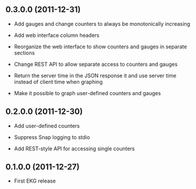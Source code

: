 ## 0.3.0.0 (2011-12-31)

 * Add gauges and change counters to always be monotonically increasing

 * Add web interface column headers

 * Reorganize the web interface to show counters and gauges in separate sections

 * Change REST API to allow separate access to counters and gauges

 * Return the server time in the JSON response it and use server time
   instead of client time when graphing

 * Make it possible to graph user-defined counters and gauges

## 0.2.0.0 (2011-12-30)

 * Add user-defined counters

 * Suppress Snap logging to stdio

 * Add REST-style API for accessing single counters

## 0.1.0.0 (2011-12-27)

 * First EKG release
